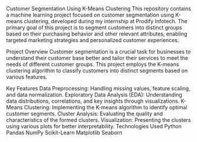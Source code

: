 Customer Segmentation Using K-Means Clustering
This repository contains a machine learning project focused on customer segmentation using K-means clustering, developed during my internship at Prodify Infotech. The primary goal of this project is to segment customers into distinct groups based on their purchasing behavior and other relevant attributes, enabling targeted marketing strategies and personalized customer experiences.

Project Overview
Customer segmentation is a crucial task for businesses to understand their customer base better and tailor their services to meet the needs of different customer groups. This project employs the K-means clustering algorithm to classify customers into distinct segments based on various features.

Key Features
Data Preprocessing: Handling missing values, feature scaling, and data normalization.
Exploratory Data Analysis (EDA): Understanding data distributions, correlations, and key insights through visualizations.
K-Means Clustering: Implementing the K-means algorithm to identify optimal customer segments.
Cluster Analysis: Evaluating the quality and characteristics of the formed clusters.
Visualization: Presenting the clusters using various plots for better interpretability.
Technologies Used
Python
Pandas
NumPy
Scikit-Learn
Matplotlib
Seaborn
